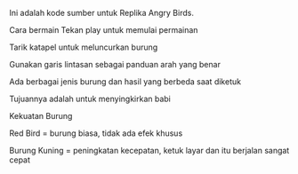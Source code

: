 Ini adalah kode sumber untuk Replika Angry Birds.

Cara bermain
Tekan play untuk memulai permainan

Tarik katapel untuk meluncurkan burung

Gunakan garis lintasan sebagai panduan arah yang benar

Ada berbagai jenis burung dan hasil yang berbeda saat diketuk

Tujuannya adalah untuk menyingkirkan babi

Kekuatan Burung

Red Bird = burung biasa, tidak ada efek khusus

Burung Kuning = peningkatan kecepatan, ketuk layar dan itu berjalan sangat cepat
